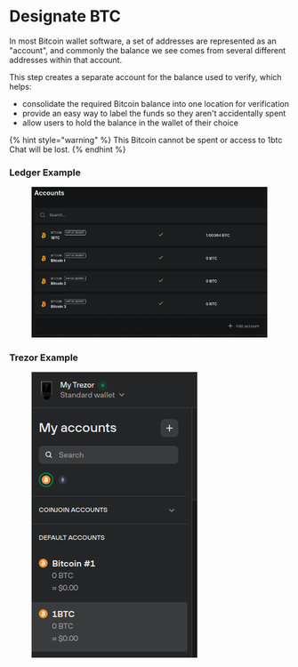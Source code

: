 # Designate BTC

In most Bitcoin wallet software, a set of addresses are represented as an "account", and commonly the balance we see comes from several different addresses within that account.

This step creates a separate account for the balance used to verify, which helps:

* consolidate the required Bitcoin balance into one location for verification
* provide an easy way to label the funds so they aren't accidentally spent
* allow users to hold the balance in the wallet of their choice

{% hint style="warning" %}
This Bitcoin cannot be spent or access to 1btc Chat will be lost.
{% endhint %}

### Ledger Example

<div align="center">

<figure><img src="../.gitbook/assets/1btc Ledger Example.png" alt=""><figcaption></figcaption></figure>

</div>

### Trezor Example

<figure><img src="../.gitbook/assets/1btc Trezor Example.png" alt=""><figcaption></figcaption></figure>
